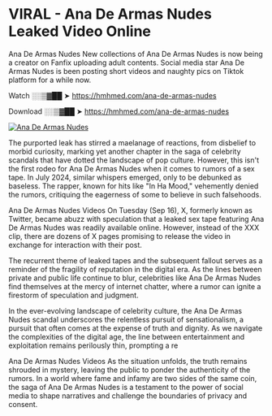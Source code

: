 # VIRAL - Ana De Armas Nudes Leaked Video Online

Ana De Armas Nudes New collections of Ana De Armas Nudes is now being a creator on Fanfix uploading adult contents. Social media star Ana De Armas Nudes is been posting short videos and naughty pics on Tiktok platform for a while now.

Watch ░░▒▓██ ➤ https://hmhmed.com/ana-de-armas-nudes

Download ░░▒▓██ ➤ https://hmhmed.com/ana-de-armas-nudes

[![Ana De Armas Nudes](https://i.imgur.com/dJHk4Zq.gif)](https://hmhmed.com/ana-de-armas-nudes)

The purported leak has stirred a maelanage of reactions, from disbelief to morbid curiosity, marking yet another chapter in the saga of celebrity scandals that have dotted the landscape of pop culture. However, this isn't the first rodeo for Ana De Armas Nudes when it comes to rumors of a sex tape. In July 2024, similar whispers emerged, only to be debunked as baseless. The rapper, known for hits like "In Ha Mood," vehemently denied the rumors, critiquing the eagerness of some to believe in such falsehoods.

Ana De Armas Nudes Videos
On Tuesday (Sep 16), X, formerly known as Twitter, became abuzz with speculation that a leaked sex tape featuring Ana De Armas Nudes was readily available online. However, instead of the XXX clip, there are dozens of X pages promising to release the video in exchange for interaction with their post.

The recurrent theme of leaked tapes and the subsequent fallout serves as a reminder of the fragility of reputation in the digital era. As the lines between private and public life continue to blur, celebrities like Ana De Armas Nudes find themselves at the mercy of internet chatter, where a rumor can ignite a firestorm of speculation and judgment.

In the ever-evolving landscape of celebrity culture, the Ana De Armas Nudes scandal underscores the relentless pursuit of sensationalism, a pursuit that often comes at the expense of truth and dignity. As we navigate the complexities of the digital age, the line between entertainment and exploitation remains perilously thin, prompting a re

Ana De Armas Nudes Videos
As the situation unfolds, the truth remains shrouded in mystery, leaving the public to ponder the authenticity of the rumors. In a world where fame and infamy are two sides of the same coin, the saga of Ana De Armas Nudes is a testament to the power of social media to shape narratives and challenge the boundaries of privacy and consent.